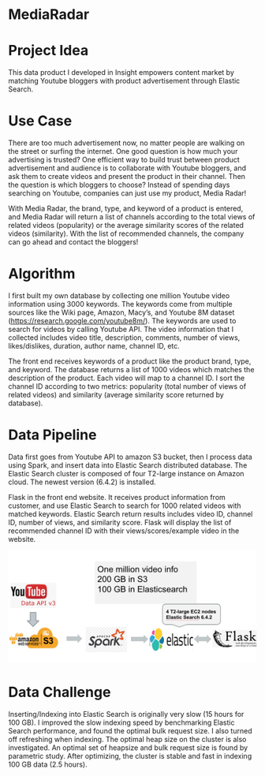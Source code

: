# MediaRadar
# Project Idea
This data product I developed in Insight empowers content market by matching Youtube bloggers with product advertisement through Elastic Search.
# Use Case
There are too much advertisement now, no matter people are walking on the street or surfing the internet. One good question is how much your advertising is trusted? One efficient way to build trust between product advertisement and audience is to collaborate with Youtube bloggers, and ask them to create videos and present the product in their channel. Then the question is which bloggers to choose? Instead of spending days searching on Youtube, companies can just use my product, Media Radar!

With Media Radar, the brand, type, and keyword of a product is entered, and Media Radar will return a list of channels according to the total views of related videos (popularity) or the average similarity scores of the related videos (similarity). With the list of recommended channels, the company can go ahead and contact the bloggers!
# Algorithm
I first built my own database by collecting one million Youtube video information using 3000 keywords. The keywords come from multiple sources like the Wiki page, Amazon, Macy’s, and Youtube 8M dataset (https://research.google.com/youtube8m/). The keywords are used to search for videos by calling Youtube API. The video information that I collected includes video title, description, comments, number of views, likes/dislikes, duration, author name, channel ID, etc. 

The front end receives keywords of a product like the product brand, type, and keyword. The database returns a list of 1000 videos which matches the description of the product. Each video will map to a channel ID. I sort the channel ID according to two metrics: popularity (total number of views of related videos) and similarity (average similarity score returned by database). 
# Data Pipeline
Data first goes from Youtube API to amazon S3 bucket, then I process data using Spark, and insert data into Elastic Search distributed database. The Elastic Search cluster is composed of four T2-large instance on Amazon cloud. The newest version (6.4.2) is installed. 

Flask in the front end website. It receives product information from customer, and use Elastic Search to search for 1000 related videos with matched keywords. Elastic Search return results includes video ID, channel ID, number of views, and similarity score. Flask will display the list of recommended channel ID with their views/scores/example video in the website. 

![alt text](https://github.com/joyfulsummer/MediaRadar/blob/master/img/pipeline.png)
# Data Challenge
Inserting/Indexing into Elastic Search is originally very slow (15 hours for 100 GB). I improved the slow indexing speed by benchmarking Elastic Search performance, and found the optimal bulk request size. I also turned off refreshing when indexing. The optimal heap size on the cluster is also investigated. An optimal set of heapsize and bulk request size is found by parametric study. After optimizing, the cluster is stable and fast in indexing 100 GB data (2.5 hours). 
